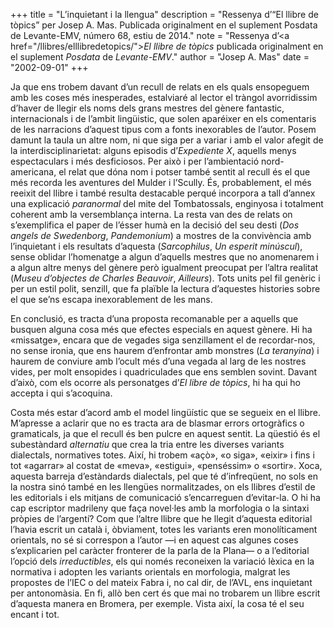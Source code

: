 +++
title = "L’inquietant i la llengua"
description = "Ressenya d’“El llibre de tòpics” per Josep A. Mas. Publicada originalment en el suplement Posdata de Levante-EMV, número 68, estiu de 2014."
note = "Ressenya d’<a href=\"/llibres/elllibredetopics/\"><i>El llibre de tòpics</i></a> publicada originalment en el suplement <i>Posdata</i> de <i>Levante-EMV</i>."
author = "Josep A. Mas"
date = "2002-09-01"
+++

Ja que ens trobem davant d’un recull de relats en els quals ensopeguem amb les coses més inesperades, estalviaré al lector el tràngol avorridissim d’haver de llegir els noms dels grans mestres del gènere fantastic, internacionals i de l’ambit lingüistic, que solen aparéixer en els comentaris de les narracions d’aquest tipus com a fonts inexorables de l’autor. Posem damunt la taula un altre nom, ni que siga per a variar i amb el valor afegit de la interdisciplinarietat: alguns episodis d’*Expediente X*, aquells menys espectaculars i més desficiosos. Per això i per l’ambientació nord-americana, el relat que dóna nom i potser també sentit al recull és el que més recorda les aventures del Mulder i l’Scully. És, probablement, el més reeixit del llibre i també resulta destacable perqué incorpora a tall d’annex una explicació *paranormal* del mite del Tombatossals, enginyosa i totalment coherent amb la versemblança interna. La resta van des de relats on s’exemplifica el paper de l’ésser humà en la decisió del seu desti (*Dos angels de Swedenborg*, *Pandemonium*) a mostres de la convivència amb l’inquietant i els resultats d’aquesta (*Sarcophilus*, *Un esperit minúscul*), sense oblidar l’homenatge a algun d’aquells mestres que no anomenarem i a algun altre menys del gènere però igualment preocupat per l’altra realitat (*Museu d’objectes de Charles Beauvoir*, *Ailleurs*). Tots units pel fil genèric i per un estil polit, senzill, que fa plaïble la lectura d’aquestes histories sobre el que se’ns escapa inexorablement de les mans.

En conclusió, es tracta d’una proposta recomanable per a aquells que busquen alguna cosa més que efectes especials en aquest gènere. Hi ha «missatge», encara que de vegades siga senzillament el de recordar-nos, no sense ironia, que ens haurem d’enfrontar amb monstres (*La teranyina*) i haurem de conviure amb l’ocult més d’una vegada al larg de les nostres vides, per molt ensopides i quadriculades que ens semblen sovint. Davant d’això, com els ocorre als personatges d’*El libre de tòpics*, hi ha qui ho accepta i qui s’acoquina.

Costa més estar d’acord amb el model lingüístic que se segueix en el llibre. M’apresse a aclarir que no es tracta ara de blasmar errors ortogràfics o gramaticals, ja que el recull és ben pulcre en aquest sentit. La qüestió és el subestàndard *alternatiu* que crea la tria entre les diverses variants dialectals, normatives totes. Així, hi trobem «açò», «o siga», «eixir» i fins i tot «agarrar» al costat de «meva», «estigui», «penséssim» o «sortir». Xoca, aquesta barreja d’estàndards dialectals, pel que té d’infreqüent, no sols en la nostra sinó també en les llengües normalitzades, on els llibres d’estil de les editorials i els mitjans de comunicació s’encarreguen d’evitar-la. O hi ha cap escriptor madrileny que faça novel·les amb la morfologia o la sintaxi pròpies de l’argentí? Com que l’altre llibre que he llegit d’aquesta editorial l’havia escrit un català i, òbviament, totes les variants eren monolíticament orientals, no sé si correspon a l’autor —i en aquest cas algunes coses s’explicarien pel caràcter fronterer de la parla de la Plana— o a l’editorial l’opció dels *irreductibles*, els qui només reconeixen la variació lèxica en la normativa i adopten les variants orientals en morfologia, malgrat les propostes de l’IEC o del mateix Fabra i, no cal dir, de l’AVL, ens inquietant per antonomàsia. En fi, allò ben cert és que mai no trobarem un llibre escrit d’aquesta manera en Bromera, per exemple. Vista així, la cosa té el seu encant i tot.